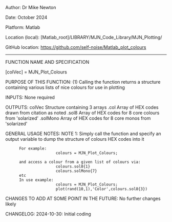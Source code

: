 Author:           Dr Mike Newton

Date:             October 2024

Platform:         Matlab

Location (local): [Matlab_root]/LIBRARY/MJN_Code_Library/MJN_Plotting/

GitHub location:  https://github.com/self-noise/Matlab_plot_colours

-------------------------------------------------
FUNCTION NAME AND SPECIFICATION

  [colVec] = MJN_Plot_Colours

PURPOSE OF THIS FUNCTION:
          (1) Calling the function returns a structure containing various lists of nice 
          colours for use in plotting

INPUTS:
          None required

OUTPUTS:
          colVec                      Structure containing 3 arrays
              .col                    Array of HEX codes drawn from citation as noted
              .sol8                   Array of HEX codes for 8 core colours from 'solarized'
              .solMono                Array of HEX codes for 8 core monos from 'solarized'

GENERAL USAGE NOTES:
  NOTE 1: Simply call the function and specify an output variable to dump the structure of 
          colours HEX codes into it
          
          For example:
                          colours = MJN_Plot_Colours;

          and access a colour from a given list of colours via:
                          colours.sol8{1}
                          colours.solMono{7}
          etc
          In use example:
                          colours = MJN_Plot_Colours;
                          plot(rand(10,1),'Color',colours.sol8{3})

CHANGES TO ADD AT SOME POINT IN THE FUTURE:
  No further changes likely

CHANGELOG:
  2024-10-30: Initial coding